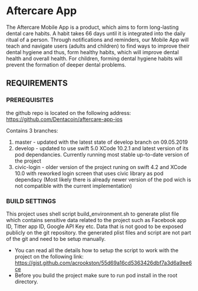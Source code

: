 
# Aftercare App

The Aftercare Mobile App is a product, which aims to form long-lasting dental care habits. 
A habit takes 66 days until it is integrated into the daily ritual of a person. Through notifications and reminders, 
our Mobile App will teach and navigate users (adults and children) to find ways to improve their dental hygiene and thus, 
form healthy habits, which will improve dental health and overall health. 
For children, forming dental hygiene habits will prevent the formation of deeper dental problems.

##  REQUIREMENTS

### PREREQUISITES

the github repo is located on the following address: https://github.com/Dentacoin/aftercare-app-ios 

Contains 3 branches:

1. master - updated with the latest state of develop branch on 09.05.2019
2. develop - updated to use swift 5.0 XCode 10.2.1 and latest version of its pod dependancies. Currently running most stable up-to-date version of the project
3. civic-login - older version of the project runing on swift 4.2 and XCode 10.0 with reworked login screen that uses civic library as pod dependacy (Most likely there is already newer version of the pod wich is not compatible with the current implementation)

### BUILD SETTINGS

This project uses shell script build_environment.sh to generate plist file which contains sensitive data related to the project such as Facebook app ID, Titter app ID, Google API Key etc.
Data that is not good to be exposed publicly on the git repository. the generated plist files and script are not part of the git and need to be setup manually.

+ You can read all the details how to setup the script to work with the project on the following link: https://gist.github.com/acrookston/55d69a16cd5363426dbf7a3d6a9ee6ce
+ Before you build the project make sure to run pod install in the root directory.

